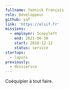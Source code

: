```yaml
---
fullname: Yannick François
role: Développeur
github: yaf
link: 'https://elsif.fr'
missions:
  - employer: Scopyleft
    end: 2021-06-30
    start: 2018-12-12
    status: service
startups:
  - lapins
previously:
  - dossiersco
---
```


Coéquipier à tout faire.
